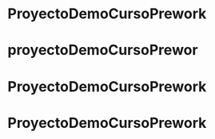 # ProyectoDemoCursoPrework
# proyectoDemoCursoPrewor
# ProyectoDemoCursoPrework
# ProyectoDemoCursoPrework
